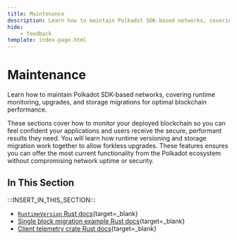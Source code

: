 ```yaml
---
title: Maintenance
description: Learn how to maintain Polkadot SDK-based networks, covering runtime monitoring, upgrades, and storage migrations for optimal blockchain performance.
hide: 
    - feedback
template: index-page.html
---
```


# Maintenance

Learn how to maintain Polkadot SDK-based networks, covering runtime monitoring, upgrades, and storage migrations for optimal blockchain performance.

These sections cover how to monitor your deployed blockchain so you can feel confident your applications and users receive the secure, performant results they need. You will learn how runtime versioning and storage migration work together to allow forkless upgrades. These features ensures you can offer the most current functionality from the Polkadot ecosystem without compromising network uptime or security.   

## In This Section

:::INSERT_IN_THIS_SECTION:::

- [`RuntimeVersion` Rust docs](https://paritytech.github.io/polkadot-sdk/master/sp_version/struct.RuntimeVersion.html){target=\_blank}
- [Single block migration example Rust docs](https://paritytech.github.io/polkadot-sdk/master/pallet_example_single_block_migrations/index.html){target=\_blank}
- [Client telemetry crate Rust docs](https://paritytech.github.io/polkadot-sdk/master/sc_telemetry/index.html){target=\_blank}